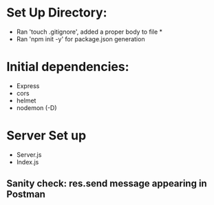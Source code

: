 # Set Up Directory: 

* Ran 'touch .gitignore', added a proper body to file *
* Ran 'npm init -y' for package.json generation 

# Initial dependencies: 
- Express
- cors 
- helmet 
- nodemon (-D)

# Server Set up 
- Server.js
- Index.js
## Sanity check: res.send message appearing in Postman




